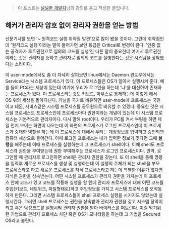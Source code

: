 > 이 포스트는 [널널한 개발자](https://www.inflearn.com/course/%EA%B3%B0%EC%B1%85-%EC%89%BD%EA%B2%8C-%EB%B0%B0%EC%9A%B0%EB%8A%94-%EC%9A%B4%EC%98%81%EC%B2%B4%EC%A0%9C/dashboard)님의 강의를 듣고 작성한 글입니다.

## 해커가 관리자 암호 없이 관리자 권한을 얻는 방법

신문기사를 보면 '~ 원격코드 실행 취약점 발견'으로 많이 봤을 것이다. 그런데 취약점인데 '원격코드 실행'이라는 말이 들어가면 보안 등급은 Critical로 변경이 된다. '인증 없는 공격자가 루트권한으로 임의의 코드를 실행'한 다른 말이 중요한데 여기서 루트권한이라는 것은 관리자를 뜻하고 관리자로 임의의 코드를 실행한다는 것은 시스템을 장악했다는 소리이다.

이 user-mode에서도 좀 더 자세히 살펴보면 linux에서는 Daemon 윈도우에서는 Service라는 시스템 프로세스가 있다. 이 프로세스들은 OS가 알아서 실행시켜 준다. 예를 들어 PC라는 세상이 있는데 여기에 우리가 로그인을 하는데 '나'를 대신하여 존재하는 프로세스가 있다. 이 프로세스라는것도 키보드, 마우스로 통제하는데 이렇게 해서 OS 위의 세상을 돌아다닌다. 커널을 국가로 비유하면 user-mode에 프로세스는 국민이고 데몬, 서비스같은 시스템 프로세스를 공무원으로 비유할 수 있겠다. 중요한 것은 시스템 프로세스도 프로세스인데 프로세스마다 권한이라는 개념이 있는데 이 시스템 프로세스는 기본적으로 관리자이다. 다시 말해 root이다. 우리가 PC를 켜서 부팅을 하면 제일 먼저 보이는 화면이 나오는데 이 화면의 프로세스가 로그인 프로세스인데 이 프로세스가 중대한 역할을 하는데 이 프로세스에 대해서 우리는 계정정보를 입력하고 승인되면 컴퓨터 세상으로 들어간다. 이때 로그인 프로세스는 내가 입력한 정보가 맞다면 그때 **실행**을 해주는데 이때 프로세스를 실행하는데 그 프로세스가 shell이다. 이때 shell도 프로세스라 권한을 부여받는데 권한 부여해주는 프로세스가 로그인 프로세스이다. 만약, 로그인할 때 관리자로 로그인하면 shell은 관리자 권한을 갖는다. 또 이 shell을 통해 명령을 입력후 새로운 프로세스를 생성 및 실행하는데 이 실행의 주체가 되는 shell을 부모 프로세스라고 하고 새로운 프로세스를 자식 프로세스라고 하는데 특별한 이유가 없다면 자식은 권한을 상속받는다. 어떤 시스템 프로세스가 관리자 권한을 가지는데 이 프로세스 안에 코드가 있고 코드를 작동해 실행을 할 텐데 관리자 프로세스에 대해 어떤 코드를 주입(키보드, 네트워크, 파일형태로)하고 주입정보를 가지고 시스템 프로세스를 오작동하게 만든다. 그러면 시스템 프로세스들이 shell 프로세스 실행을 시키지도 않았는데 실행시킨다. 그러면 shell 프로세스는 권한을 상속받아 관리자 권한을 갖고 시스템 장악이 되고 혹은 악성코드를 실행시켜 관리자 권한을 받아 바이러스를 퍼트린다. 이걸 막기위한 기법으로 관리자 프로세스 차단 혹은 OS가 모니터링을 하는데 그 기법을 Secured OS라고 불린다.
